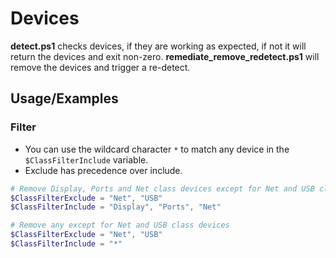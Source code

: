 # Devices

**detect.ps1** checks devices, if they are working as expected, if not it will return the devices and exit non-zero.
**remediate_remove_redetect.ps1** will remove the devices and trigger a re-detect.

## Usage/Examples

### Filter

- You can use the wildcard character `*` to match any device in the ```$ClassFilterInclude``` variable.
- Exclude has precedence over include.

```powershell
# Remove Display, Ports and Net class devices except for Net and USB class devices
$ClassFilterExclude = "Net", "USB"
$ClassFilterInclude = "Display", "Ports", "Net"
```

```powershell
# Remove any except for Net and USB class devices
$ClassFilterExclude = "Net", "USB"
$ClassFilterInclude = "*"
```
